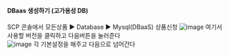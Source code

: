 #### DBaas 생성하기 (고가용성 DB)

SCP 콘솔에서 모든상품 ▶ Database ▶ Mysql(DBaaS) 상품신청
![image](https://github.com/scp-cloudacademy/ce-advanced/assets/147478897/b233d3ad-39f1-4073-9ccb-615fc017dbdb)
여기서 사용할 버전을 클릭하고 다음버튼을 눌러준다</br>
![image](https://github.com/scp-cloudacademy/ce-advanced/assets/147478897/2069a248-6eb6-433a-9642-112c26161186)
각 기본설정을 해주고 다음으로 넘어간다 </br>



